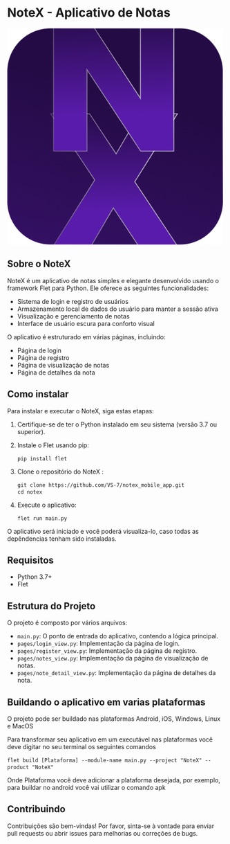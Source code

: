 # NoteX - Aplicativo de Notas
![Logo do NoteX](assets/icon.png)
## Sobre o NoteX

NoteX é um aplicativo de notas simples e elegante desenvolvido usando o framework Flet para Python. Ele oferece as seguintes funcionalidades:

- Sistema de login e registro de usuários
- Armazenamento local de dados do usuário para manter a sessão ativa
- Visualização e gerenciamento de notas
- Interface de usuário escura para conforto visual

O aplicativo é estruturado em várias páginas, incluindo:
- Página de login
- Página de registro
- Página de visualização de notas
- Página de detalhes da nota

## Como instalar

Para instalar e executar o NoteX, siga estas etapas:

1. Certifique-se de ter o Python instalado em seu sistema (versão 3.7 ou superior).

2. Instale o Flet usando pip:
   ```
   pip install flet
   ```

3. Clone o repositório do NoteX :
   ```
   git clone https://github.com/VS-7/notex_mobile_app.git
   cd notex
   ```

4. Execute o aplicativo:
   ```
   flet run main.py
   ```

O aplicativo será iniciado e você poderá visualiza-lo, caso todas as depêndencias tenham sido instaladas.

## Requisitos

- Python 3.7+
- Flet

## Estrutura do Projeto

O projeto é composto por vários arquivos:

- `main.py`: O ponto de entrada do aplicativo, contendo a lógica principal.
- `pages/login_view.py`: Implementação da página de login.
- `pages/register_view.py`: Implementação da página de registro.
- `pages/notes_view.py`: Implementação da página de visualização de notas.
- `pages/note_detail_view.py`: Implementação da página de detalhes da nota.

## Buildando o aplicativo em varias plataformas

O projeto pode ser buildado nas plataformas Android, iOS, Windows, Linux e MacOS

Para transformar seu aplicativo em um executável nas plataformas você deve digitar no seu terminal os seguintes comandos
   ```
   flet build [Plataforma] --module-name main.py --project "NoteX" --product "NoteX"
   ```
Onde Plataforma você deve adicionar a plataforma desejada, por exemplo, para buildar no android você vai utilizar o comando apk

## Contribuindo

Contribuições são bem-vindas! Por favor, sinta-se à vontade para enviar pull requests ou abrir issues para melhorias ou correções de bugs.
